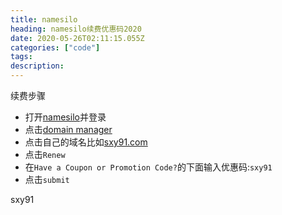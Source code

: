 ```yaml
---
title: namesilo 
heading: namesilo续费优惠码2020
date: 2020-05-26T02:11:15.055Z
categories: ["code"]
tags: 
description: 
---
```


续费步骤
- 打开[namesilo](https://www.namesilo.com/?rid=9268b17bk)并登录
- 点击[domain manager]()
- 点击自己的域名比如[sxy91.com](https://sxy91.com)
- 点击`Renew`
- 在`Have a Coupon or Promotion Code?`的下面输入优惠码:`sxy91`
- 点击`submit`

sxy91
